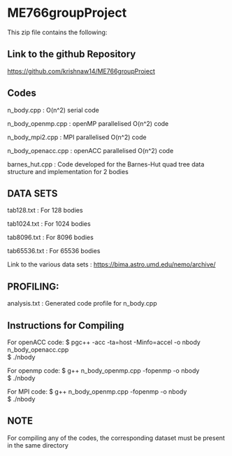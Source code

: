 # ME766groupProject
This zip file contains the following:

## Link to the github Repository
https://github.com/krishnaw14/ME766groupProject

## Codes
n_body.cpp : O(n^2) serial code

n_body_openmp.cpp : openMP parallelised O(n^2) code

n_body_mpi2.cpp : MPI parallelised O(n^2) code

n_body_openacc.cpp : openACC parallelised O(n^2) code

barnes_hut.cpp : Code developed for the Barnes-Hut quad tree data structure and implementation for 2 bodies


## DATA SETS

tab128.txt : For 128 bodies

tab1024.txt : For 1024 bodies

tab8096.txt : For 8096 bodies

tab65536.txt : For 65536 bodies

Link to the various data sets : https://bima.astro.umd.edu/nemo/archive/

## PROFILING:
analysis.txt : Generated code profile for n_body.cpp

## Instructions for Compiling

For openACC code: 
$ pgc++ -acc -ta=host -Minfo=accel -o nbody n_body_openacc.cpp   
$ ./nbody

For openmp code: 
$ g++ n_body_openmp.cpp -fopenmp -o nbody   
$ ./nbody 

For MPI code: 
$ g++ n_body_openmp.cpp -fopenmp -o nbody  
$ ./nbody

## NOTE 
For compiling any of the codes, the corresponding dataset must be present in the same directory

